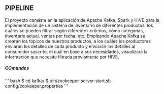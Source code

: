 <h2>PIPELINE</h2>

El proyecto consiste en la aplicación de Apache Kafka, Spark y HIVE para la implementación de un sistema de inventario de diferentes productos, los cuáles se pueden filtrar según diferentes criterios, cómo categorías, inventario actual, ventas por fecha, etc. Empleando Apache Kafka se crearán los tópicos de nuestros productos, a los cuáles los productores enviarán los detalles de cada producto y enviarán los detalles al consumidor suscrito, el cuál en base a sus necesidades, visualizará la información que necesite filtrada previamente por HIVE.

<h5>COmandos</h5>

''' bash
$ cd kafka/
$ bin/zookeeper-server-start.sh config/zookeeper.properties
'''
